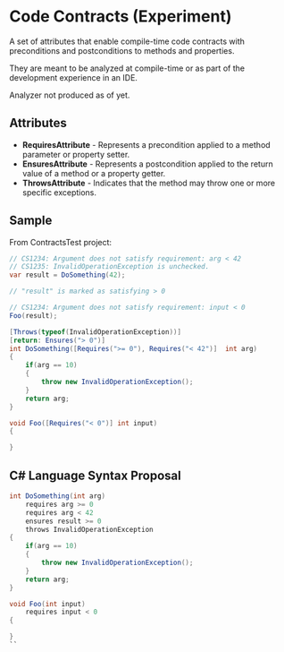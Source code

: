 ﻿# Code Contracts (Experiment)

A set of attributes that enable compile-time code contracts with preconditions and postconditions to methods and properties.

They are meant to be analyzed at compile-time or as part of the development experience in an IDE.

Analyzer not produced as of yet.

## Attributes
* **RequiresAttribute** - Represents a precondition applied to a method parameter or property setter.
* **EnsuresAttribute** - Represents a postcondition applied to the return value of a method or a property getter.
* **ThrowsAttribute** - Indicates that the method may throw one or more specific exceptions.

## Sample
From ContractsTest project:

```c#
// CS1234: Argument does not satisfy requirement: arg < 42
// CS1235: InvalidOperationException is unchecked.
var result = DoSomething(42);

// "result" is marked as satisfying > 0

// CS1234: Argument does not satisfy requirement: input < 0
Foo(result);

[Throws(typeof(InvalidOperationException))]
[return: Ensures("> 0")]
int DoSomething([Requires(">= 0"), Requires("< 42")]  int arg)
{
    if(arg == 10)
    {
        throw new InvalidOperationException();
    }
    return arg;
}

void Foo([Requires("< 0")] int input)
{

}
```

## C# Language Syntax Proposal

```c#
int DoSomething(int arg)
    requires arg >= 0
    requires arg < 42
    ensures result >= 0
    throws InvalidOperationException
{
    if(arg == 10)
    {
        throw new InvalidOperationException();
    }
    return arg;
}

void Foo(int input)
    requires input < 0
{

}
``